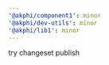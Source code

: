 ```yaml
---
'@akphi/component1': minor
'@akphi/dev-utils': minor
'@akphi/lib1': minor
---
```


try changeset publish
